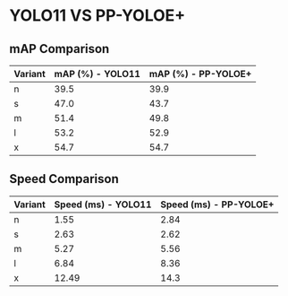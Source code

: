 ---
---
# YOLO11 VS PP-YOLOE+

## mAP Comparison

| Variant | mAP (%) - YOLO11 | mAP (%) - PP-YOLOE+ |
|---------|--------------------|--------------------|
| n | 39.5 | 39.9 |
| s | 47.0 | 43.7 |
| m | 51.4 | 49.8 |
| l | 53.2 | 52.9 |
| x | 54.7 | 54.7 |

## Speed Comparison

| Variant | Speed (ms) - YOLO11 | Speed (ms) - PP-YOLOE+ |
|---------|-----------------------|-----------------------|
| n | 1.55 | 2.84 |
| s | 2.63 | 2.62 |
| m | 5.27 | 5.56 |
| l | 6.84 | 8.36 |
| x | 12.49 | 14.3 |
